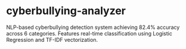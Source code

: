 # cyberbullying-analyzer
NLP-based cyberbullying detection system achieving 82.4% accuracy across 6 categories. Features real-time classification using Logistic Regression and TF-IDF vectorization.
